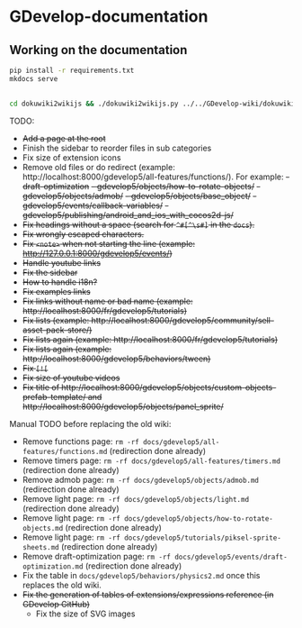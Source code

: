 # GDevelop-documentation



## Working on the documentation

```sh
pip install -r requirements.txt
mkdocs serve
```

##

```sh
cd dokuwiki2wikijs && ./dokuwiki2wikijs.py ../../GDevelop-wiki/dokuwiki/ ../docs
```

TODO:
- ~~Add a page at the root~~
- Finish the sidebar to reorder files in sub categories
- Fix size of extension icons
- Remove old files or do redirect (example: http://localhost:8000/gdevelop5/all-features/functions/). For example:
  ~~- draft-optimization~~
  ~~- gdevelop5/objects/how-to-rotate-objects/~~
  ~~- gdevelop5/objects/admob/~~
  ~~- gdevelop5/objects/base_object/~~
  ~~- gdevelop5/events/callback-variables/~~
  ~~- gdevelop5/publishing/android_and_ios_with_cocos2d-js/~~
- ~~Fix headings without a space (search for `^#[^\s#]` in the `docs`).~~
- ~~Fix wrongly escaped characters.~~
- ~~Fix `<note>` when not starting the line (example: http://127.0.0.1:8000/gdevelop5/events/)~~
- ~~Handle youtube links~~
- ~~Fix the sidebar~~
- ~~How to handle i18n?~~
- ~~Fix examples links~~
- ~~Fix links without name or bad name (example: http://localhost:8000/fr/gdevelop5/tutorials)~~
- ~~Fix lists (example: http://localhost:8000/gdevelop5/community/sell-asset-pack-store/)~~
- ~~Fix lists again (example: http://localhost:8000/fr/gdevelop5/tutorials)~~
- ~~Fix lists again (example: http://localhost:8000/gdevelop5/behaviors/tween)~~
- ~~Fix `[![`~~
- ~~Fix size of youtube videos~~
- ~~Fix title of http://localhost:8000/gdevelop5/objects/custom-objects-prefab-template/ and http://localhost:8000/gdevelop5/objects/panel_sprite/~~

Manual TODO before replacing the old wiki:
- Remove functions page: `rm -rf docs/gdevelop5/all-features/functions.md` (redirection done already)
- Remove timers page: `rm -rf docs/gdevelop5/all-features/timers.md` (redirection done already)
- Remove admob page: `rm -rf docs/gdevelop5/objects/admob.md` (redirection done already)
- Remove light page: `rm -rf docs/gdevelop5/objects/light.md` (redirection done already)
- Remove light page: `rm -rf docs/gdevelop5/objects/how-to-rotate-objects.md` (redirection done already)
- Remove light page: `rm -rf docs/gdevelop5/tutorials/piksel-sprite-sheets.md` (redirection done already)
- Remove draft-optimization page: `rm -rf docs/gdevelop5/events/draft-optimization.md` (redirection done already)
- Fix the table in `docs/gdevelop5/behaviors/physics2.md` once this replaces the old wiki.
- ~~Fix the generation of tables of extensions/expressions reference (in GDevelop GitHub)~~
  - Fix the size of SVG images